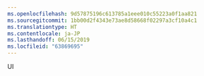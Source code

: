 ```yaml
---
ms.openlocfilehash: 9d57875196c613785a1eee010c55223a0f1aa821
ms.sourcegitcommit: 1bb00d2f4343e73ae8d58668f02297a3cf10a4c1
ms.translationtype: HT
ms.contentlocale: ja-JP
ms.lasthandoff: 06/15/2019
ms.locfileid: "63869695"
---
```

UI